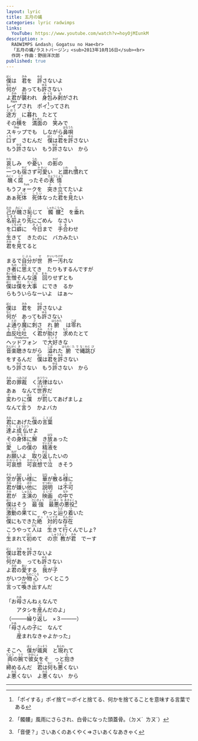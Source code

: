 ```yaml
---
layout: lyric
title: 五月の蝿
categories: lyric radwimps
links:
  YouTube: https://www.youtube.com/watch?v=hoyOjMIunkM
description: >
  RADWIMPS &ndash; Gogatsu no Hae<br>
  「五月の蝿/ラストバージン」<sub>2013年10月16日</sub><br>
  作詞・作曲：野田洋次郎
published: true
---
```


<ruby><rb>僕</rb><rt>ぼく</rt></ruby>は　<ruby><rb>君</rb><rt>きみ</rt></ruby>を　<ruby><rb>許</rb><rt>ゆる</rt></ruby>さないよ<br><ruby><rb>何</rb><rt>なに</rt></ruby>が　あっても<ruby><rb>許</rb><rt>ゆる</rt></ruby>さない<br>よ<ruby><rb>君</rb><rt>きみ</rt></ruby>が<ruby><rb>襲</rb><rt>おそ</rt></ruby>われ　<ruby><rb>身</rb><rt>み</rt></ruby><ruby><rb>包</rb><rt>ぐる</rt></ruby>み<ruby><rb>剥</rb><rt>は</rt></ruby>がされ<br><ruby><rb>レイプ</rb><rt>Rape</rt></ruby>され　ポイ[^poi]ってされ<br><ruby><rb>途方</rb><rt>とほう</rt></ruby>　に<ruby><rb>暮</rb><rt>く</rt></ruby>れ　たとて<br>その<ruby><rb>横</rb><rt>よこ</rt></ruby>を　<ruby><rb>満面</rb><rt>まんめん</rt></ruby>の　<ruby><rb>笑</rb><rt>え</rt></ruby>みで<br><ruby><rb>スキップ</rb><rt>Skip</rt></ruby>でも　しながら<ruby><rb>鼻唄</rb><rt>はなうた</rt></ruby><br><ruby><rb>口</rb><rt>くち</rt></ruby>ず　さむんだ　<ruby><rb>僕</rb><rt>ぼく</rt></ruby>は<ruby><rb>君</rb><rt>きみ</rt></ruby>を<ruby><rb>許</rb><rt>ゆる</rt></ruby>さない<br>もう<ruby><rb>許</rb><rt>ゆる</rt></ruby>さない　もう<ruby><rb>許</rb><rt>ゆる</rt></ruby>さない　から<br>

<ruby><rb>哀</rb><rt>かな</rt></ruby>しみ　や<ruby><rb>憂</rb><rt>うれ</rt></ruby>い　の<ruby><rb>影</rb><rt>かげ</rt></ruby>の<br><ruby><rb>一</rb><rt>ひと</rt></ruby>つも<ruby><rb>宿</rb><rt>やど</rt></ruby>さず<ruby><rb>可愛</rb><rt>かわい</rt></ruby>い　と<ruby><rb>謂</rb><rt>いわ</rt></ruby>れ<ruby><rb>慣</rb><rt>な</rt></ruby>れて<br><ruby><rb>醜</rb><rt>みにく</rt></ruby>く<ruby><rb>腐</rb><rt>くさ</rt></ruby>　ったその<ruby><rb>表情</rb><rt>ひょうじょう</rt></ruby><br>もう<ruby><rb>フォーク</rb><rt>Fork</rt></ruby>を　<ruby><rb>突</rb><rt>つ</rt></ruby>き<ruby><rb>立</rb><rt>た</rt></ruby>てたいよ<br>あぁ<ruby><rb>死体</rb><rt>したい</rt></ruby>　<ruby><rb>死体</rb><rt>したい</rt></ruby>なった<ruby><rb>君</rb><rt>きみ</rt></ruby>を<ruby><rb>見</rb><rt>み</rt></ruby>たい<br>

<ruby><rb>己</rb><rt>おの</rt></ruby>が<ruby><rb>醜</rb><rt>みにく</rt></ruby>さ<ruby><rb>恥</rb><rt>は</rt></ruby>じて　<ruby><rb>髑髏</rb><rt>しゃれこうべ</rt></ruby>[^dkr]　を<ruby><rb>垂</rb><rt>だ</rt></ruby>れ<br><ruby><rb>名前</rb><rt>なまえ</rt></ruby>より<ruby><rb>先</rb><rt>さき</rt></ruby>にごめん　なさい<br>を<ruby><rb>口癖</rb><rt>くちぐせ</rt></ruby>に　<ruby><rb>今日</rb><rt>きょう</rt></ruby>まで　<ruby><rb>手合</rb><rt>てあ</rt></ruby>わせ<br><ruby><rb>生</rb><rt>い</rt></ruby>きて　きたのに　バカみたい<br><ruby><rb>君</rb><rt>きみ</rt></ruby>を<ruby><rb>見</rb><rt>み</rt></ruby>てると<br>

まるで<ruby><rb>自分</rb><rt>じぶん</rt></ruby>が<ruby><rb>世　界一</rb><rt>&ensp;せ　　かいいち</rt></ruby><ruby><rb>汚</rb><rt>けが</rt></ruby>れな<br>き<ruby><rb>者</rb><rt>もの</rt></ruby>に<ruby><rb>思</rb><rt>おも</rt></ruby>えてき　たりもするんですが<br><ruby><rb>生憎</rb><rt>あいにく</rt></ruby>そんな<ruby><rb>遠　回</rb><rt>とお　まわ</rt></ruby>りせずとも<br><ruby><rb>僕</rb><rt>ぼく</rt></ruby>は<ruby><rb>僕</rb><rt>ぼく</rt></ruby>を<ruby><rb>大事</rb><rt>だいじ</rt></ruby>　にでき　るか<br>らもういらなーいよ　はぁ～<br>

<ruby><rb>僕</rb><rt>ぼく</rt></ruby>は　<ruby><rb>君</rb><rt>きみ</rt></ruby>を　<ruby><rb>許</rb><rt>ゆる</rt></ruby>さないよ<br><ruby><rb>何</rb><rt>なに</rt></ruby>が　あっても<ruby><rb>許</rb><rt>ゆる</rt></ruby>さない<br>よ<ruby><rb>通</rb><rt>とお</rt></ruby>り<ruby><rb>魔</rb><rt>ま</rt></ruby>に<ruby><rb>刺</rb><rt>さ</rt></ruby>さ　れ<ruby><rb>腑</rb><rt>はらわた</rt></ruby>　は<ruby><rb>零</rb><rt>こぼ</rt></ruby>れ<br><ruby><rb>血反吐</rb><rt>ちへど</rt></ruby><ruby><rb>吐</rb><rt>は</rt></ruby>　く<ruby><rb>君</rb><rt>きみ</rt></ruby>が<ruby><rb>助</rb><rt>たす</rt></ruby>け　<ruby><rb>求</rb><rt>もと</rt></ruby>めたとて<br><ruby><rb>ヘッドフォン</rb><rt>Headphone</rt></ruby>　で<ruby><rb>大好</rb><rt>だいす</rt></ruby>きな<br><ruby><rb>音楽</rb><rt>おんがく</rt></ruby><ruby><rb>聴</rb><rt>き</rt></ruby>きながら　<ruby><rb>溢</rb><rt>こぼ</rt></ruby>れた<ruby><rb>腑</rb><rt>はらわ｜た</rt></ruby><ruby><rb>で</rb><rt>で</rt></ruby><ruby><rb>縄跳</rb><rt>な｜わと</rt></ruby><ruby><rb>び</rb><rt>び</rt></ruby><br>をするんだ　<ruby><rb>僕</rb><rt>ぼく</rt></ruby>は<ruby><rb>君</rb><rt>きみ</rt></ruby>を<ruby><rb>許</rb><rt>ゆる</rt></ruby>さない<br>もう<ruby><rb>許</rb><rt>ゆる</rt></ruby>さない　もう<ruby><rb>許</rb><rt>ゆる</rt></ruby>さない　から<br>

<ruby><rb>君</rb><rt>きみ</rt></ruby>の<ruby><rb>罪</rb><rt>つみ</rt></ruby><ruby><rb>裁</rb><rt>さば</rt></ruby>　く<ruby><rb>法律</rb><rt>ほうりつ</rt></ruby>はない<br>あぁ　なんて<ruby><rb>世界</rb><rt>せかい</rt></ruby>だ<br><ruby><rb>変</rb><rt>か</rt></ruby>わりに<ruby><rb>僕</rb><rt>ぼく</rt></ruby>　が<ruby><rb>罰</rb><rt>ばっ</rt></ruby>してあげましょ<br>なんて<ruby><rb>言</rb><rt>い</rt></ruby>う　かよバカ<br>

<ruby><rb>君</rb><rt>きみ</rt></ruby>にあげた<ruby><rb>僕</rb><rt>ぼく</rt></ruby>の<ruby><rb>言葉</rb><rt>ことば</rt></ruby><br><ruby><rb>達</rb><rt>たち</rt></ruby>よ<ruby><rb>成仏</rb><rt>じょうぶつ</rt></ruby>せよ<br>その<ruby><rb>身体</rb><rt>からだ</rt></ruby>に<ruby><rb>解</rb><rt>と</rt></ruby>　き<ruby><rb>放</rb><rt>はな</rt></ruby>ぁった<br><ruby><rb>愛</rb><rt>いと</rt></ruby>　しの<ruby><rb>僕</rb><rt>ぼく</rt></ruby>の　<ruby><rb>精液</rb><rt>せいえき</rt></ruby>を<br>お<ruby><rb>願</rb><rt>ねが</rt></ruby>いよ　<ruby><rb>取</rb><rt>と</rt></ruby>り<ruby><rb>返</rb><rt>かえ</rt></ruby>したいの<br><ruby><rb>可哀想</rb><rt>かわいそう</rt></ruby>　<ruby><rb>可哀想</rb><rt>かわいそう</rt></ruby>で<ruby><rb>泣</rb><rt>な</rt></ruby>　きそう<br>

<ruby><rb>空</rb><rt>そら</rt></ruby>が<ruby><rb>蒼</rb><rt>あお</rt></ruby>い<ruby><rb>様</rb><rt>よう</rt></ruby>に　<ruby><rb>華</rb><rt>はな</rt></ruby>が<ruby><rb>散</rb><rt>ち</rt></ruby>る<ruby><rb>様</rb><rt>よう</rt></ruby>に<br><ruby><rb>君</rb><rt>きみ</rt></ruby>が<ruby><rb>嫌</rb><rt>きら</rt></ruby>い<ruby><rb>他</rb><rt>ほか</rt></ruby>に　<ruby><rb>説明</rb><rt>せつめい</rt></ruby>　は<ruby><rb>不可</rb><rt>ふか</rt></ruby><br><ruby><rb>君</rb><rt>きみ</rt></ruby>が　<ruby><rb>主演</rb><rt>しゅえん</rt></ruby>の　<ruby><rb>映画</rb><rt>えいが</rt></ruby>　の<ruby><rb>中</rb><rt>なか</rt></ruby>で<br><ruby><rb>僕</rb><rt>ぼく</rt></ruby>はそう　<ruby><rb>最強</rb><rt>さいきょう</rt></ruby>　<ruby><rb>最悪</rb><rt>さいあく</rt></ruby><ruby><rb>の</rb><rt>な</rt></ruby><ruby><rb>悪役</rb><rt>あきゃく</rt></ruby>[^onbin]<br><ruby><rb>激動</rb><rt>げきどう</rt></ruby>の<ruby><rb>果</rb><rt>は</rt></ruby>てに　やっと<ruby><rb>辿</rb><rt>たど</rt></ruby>り<ruby><rb>着</rb><rt>つ</rt></ruby>いた<br><ruby><rb>僕</rb><rt>ぼく</rt></ruby>にもできた<ruby><rb>絶　対</rb><rt>ぜっ　たい</rt></ruby><ruby><rb>的</rb><rt>てき</rt></ruby>な<ruby><rb>存在</rb><rt>そんざい</rt></ruby><br>こうやって<ruby><rb>人</rb><rt>ひと</rt></ruby>は　<ruby><rb>生</rb><rt>い</rt></ruby>きて<ruby><rb>行</rb><rt>ゆ</rt></ruby>くんでしょ?<br><ruby><rb>生</rb><rt>う</rt></ruby>まれて<ruby><rb>初</rb><rt>はじ</rt></ruby>めて　の<ruby><rb>宗教</rb><rt>しゅうきょう</rt></ruby>が<ruby><rb>君</rb><rt>きみ</rt></ruby>　でーす<br>

<ruby><rb>僕</rb><rt>ぼく</rt></ruby>は<ruby><rb>君</rb><rt>きみ</rt></ruby>を<ruby><rb>許</rb><rt>ゆる</rt></ruby>さないよ<br><ruby><rb>何</rb><rt>なに</rt></ruby>があ　っても<ruby><rb>許</rb><rt>ゆる</rt></ruby>さない<br>よ<ruby><rb>君</rb><rt>きみ</rt></ruby>の<ruby><rb>愛</rb><rt>あい</rt></ruby>する　<ruby><rb>我</rb><rt>わ</rt></ruby>が<ruby><rb>子</rb><rt>こ</rt></ruby><br>がいつか<ruby><rb>物心</rb><rt>ものごころ</rt></ruby>　つくとこう<br><ruby><rb>言</rb><rt>い</rt></ruby>って<ruby><rb>喚</rb><rt>わめ</rt></ruby>き<ruby><rb>出</rb><rt>だ</rt></ruby>すんだ<br>

「お<ruby><rb>母</rb><rt>かあ</rt></ruby>さんねぇなんで<br>&emsp;&emsp;アタシを<ruby><rb>産</rb><rt>う</rt></ruby>んだのよ」<br>
（―――<ruby><rb>繰</rb><rt>く</rt></ruby>り<ruby><rb>返</rb><rt>がえ</rt></ruby>し　×３―――）<br>「<ruby><rb>母</rb><rt>かあ</rt></ruby>さんの<ruby><rb>子</rb><rt>こ</rt></ruby>に　なんて<br>&emsp;&emsp;<ruby><rb>産</rb><rt>う</rt></ruby>まれなきゃよかった」<br>

そこへ　<ruby><rb>僕</rb><rt>ぼく</rt></ruby>が<ruby><rb>颯爽</rb><rt>さっそう</rt></ruby>　と<ruby><rb>現</rb><rt>あらわ</rt></ruby>れて<br><ruby><rb>両</rb><rt>りょう</rt></ruby>の<ruby><rb>腕</rb><rt>うで</rt></ruby>で<ruby><rb>彼女</rb><rt>かのじょ</rt></ruby>をそ　っと<ruby><rb>抱</rb><rt>だ</rt></ruby>き<br><ruby><rb>締</rb><rt>し</rt></ruby>めるんだ　<ruby><rb>君</rb><rt>きみ</rt></ruby>は<ruby><rb>何</rb><rt>なに</rt></ruby>も<ruby><rb>悪</rb><rt>わる</rt></ruby>くない<br>よ<ruby><rb>悪</rb><rt>わる</rt></ruby>くない　よ<ruby><rb>悪</rb><rt>わる</rt></ruby>くない　から<br>

---
[^poi]: 「ポイする」ポイ捨て＝ポイと捨てる、何かを捨てることを意味する言葉である
[^dkr]: 「髑髏」風雨にさらされ、白骨になった頭蓋骨。（ㄉㄨˊ&ensp;ㄌㄡˊ）
[^onbin]: 「音便？」さいあくのあくやく⇒さいあくなあきゃく